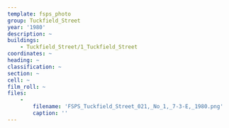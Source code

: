 ```yaml
---
template: fsps_photo
group: Tuckfield_Street
year: '1980'
description: ~
buildings:
    - Tuckfield_Street/1_Tuckfield_Street
coordinates: ~
heading: ~
classification: ~
section: ~
cell: ~
film_roll: ~
files:
    -
        filename: 'FSPS_Tuckfield_Street_021,_No_1,_7-3-E,_1980.png'
        caption: ''
---
```

